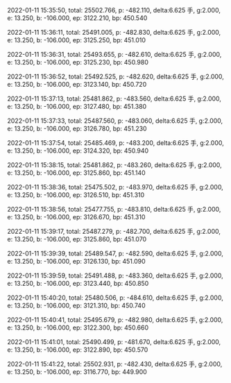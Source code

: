 2022-01-11 15:35:50, total: 25502.766, p: -482.110, delta:6.625 手, g:2.000, e: 13.250, b: -106.000, ep: 3122.210, bp: 450.540

2022-01-11 15:36:11, total: 25491.005, p: -482.830, delta:6.625 手, g:2.000, e: 13.250, b: -106.000, ep: 3125.250, bp: 451.010

2022-01-11 15:36:31, total: 25493.655, p: -482.610, delta:6.625 手, g:2.000, e: 13.250, b: -106.000, ep: 3125.230, bp: 450.980

2022-01-11 15:36:52, total: 25492.525, p: -482.620, delta:6.625 手, g:2.000, e: 13.250, b: -106.000, ep: 3123.140, bp: 450.720

2022-01-11 15:37:13, total: 25481.862, p: -483.560, delta:6.625 手, g:2.000, e: 13.250, b: -106.000, ep: 3127.480, bp: 451.380

2022-01-11 15:37:33, total: 25487.560, p: -483.060, delta:6.625 手, g:2.000, e: 13.250, b: -106.000, ep: 3126.780, bp: 451.230

2022-01-11 15:37:54, total: 25485.469, p: -483.200, delta:6.625 手, g:2.000, e: 13.250, b: -106.000, ep: 3124.320, bp: 450.940

2022-01-11 15:38:15, total: 25481.862, p: -483.260, delta:6.625 手, g:2.000, e: 13.250, b: -106.000, ep: 3125.860, bp: 451.140

2022-01-11 15:38:36, total: 25475.502, p: -483.970, delta:6.625 手, g:2.000, e: 13.250, b: -106.000, ep: 3126.510, bp: 451.310

2022-01-11 15:38:56, total: 25477.755, p: -483.810, delta:6.625 手, g:2.000, e: 13.250, b: -106.000, ep: 3126.670, bp: 451.310

2022-01-11 15:39:17, total: 25487.279, p: -482.700, delta:6.625 手, g:2.000, e: 13.250, b: -106.000, ep: 3125.860, bp: 451.070

2022-01-11 15:39:39, total: 25489.547, p: -482.590, delta:6.625 手, g:2.000, e: 13.250, b: -106.000, ep: 3126.130, bp: 451.090

2022-01-11 15:39:59, total: 25491.488, p: -483.360, delta:6.625 手, g:2.000, e: 13.250, b: -106.000, ep: 3123.440, bp: 450.850

2022-01-11 15:40:20, total: 25480.506, p: -484.610, delta:6.625 手, g:2.000, e: 13.250, b: -106.000, ep: 3121.310, bp: 450.740

2022-01-11 15:40:41, total: 25495.679, p: -482.980, delta:6.625 手, g:2.000, e: 13.250, b: -106.000, ep: 3122.300, bp: 450.660

2022-01-11 15:41:01, total: 25490.499, p: -481.670, delta:6.625 手, g:2.000, e: 13.250, b: -106.000, ep: 3122.890, bp: 450.570

2022-01-11 15:41:22, total: 25502.931, p: -482.430, delta:6.625 手, g:2.000, e: 13.250, b: -106.000, ep: 3116.770, bp: 449.900